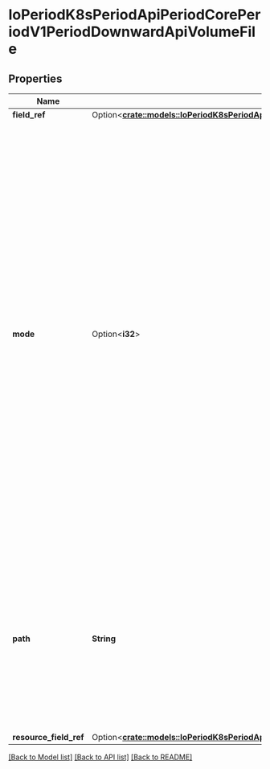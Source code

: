 # IoPeriodK8sPeriodApiPeriodCorePeriodV1PeriodDownwardApiVolumeFile

## Properties

Name | Type | Description | Notes
------------ | ------------- | ------------- | -------------
**field_ref** | Option<[**crate::models::IoPeriodK8sPeriodApiPeriodCorePeriodV1PeriodObjectFieldSelector**](io.k8s.api.core.v1.ObjectFieldSelector.md)> |  | [optional]
**mode** | Option<**i32**> | Optional: mode bits used to set permissions on this file, must be an octal value between 0000 and 0777 or a decimal value between 0 and 511. YAML accepts both octal and decimal values, JSON requires decimal values for mode bits. If not specified, the volume defaultMode will be used. This might be in conflict with other options that affect the file mode, like fsGroup, and the result can be other mode bits set. | [optional]
**path** | **String** | Required: Path is  the relative path name of the file to be created. Must not be absolute or contain the '..' path. Must be utf-8 encoded. The first item of the relative path must not start with '..' | 
**resource_field_ref** | Option<[**crate::models::IoPeriodK8sPeriodApiPeriodCorePeriodV1PeriodResourceFieldSelector**](io.k8s.api.core.v1.ResourceFieldSelector.md)> |  | [optional]

[[Back to Model list]](../README.md#documentation-for-models) [[Back to API list]](../README.md#documentation-for-api-endpoints) [[Back to README]](../README.md)


